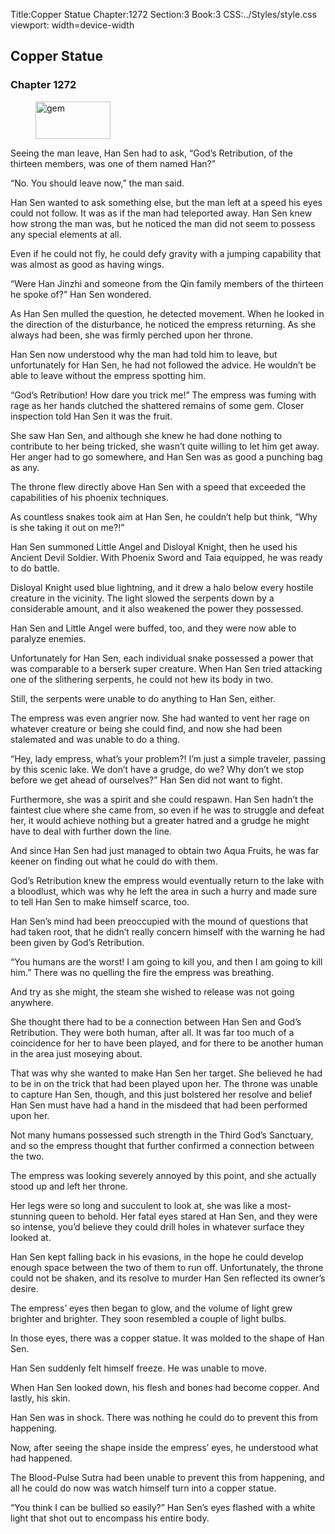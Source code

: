 Title:Copper Statue 
Chapter:1272 
Section:3 
Book:3 
CSS:../Styles/style.css 
viewport: width=device-width
  
## Copper Statue
### Chapter 1272
  
<figure>
	<img src="../Images/gem.gif" alt="gem" id="gem" width="120" height="60" />
</figure>
  

  
Seeing the man leave, Han Sen had to ask, “God’s Retribution, of the thirteen members, was one of them named Han?”

“No. You should leave now,” the man said.

Han Sen wanted to ask something else, but the man left at a speed his eyes could not follow. It was as if the man had teleported away. Han Sen knew how strong the man was, but he noticed the man did not seem to possess any special elements at all.

Even if he could not fly, he could defy gravity with a jumping capability that was almost as good as having wings.

“Were Han Jinzhi and someone from the Qin family members of the thirteen he spoke of?” Han Sen wondered.

As Han Sen mulled the question, he detected movement. When he looked in the direction of the disturbance, he noticed the empress returning. As she always had been, she was firmly perched upon her throne.

Han Sen now understood why the man had told him to leave, but unfortunately for Han Sen, he had not followed the advice. He wouldn’t be able to leave without the empress spotting him.

“God’s Retribution! How dare you trick me!” The empress was fuming with rage as her hands clutched the shattered remains of some gem. Closer inspection told Han Sen it was the fruit.

She saw Han Sen, and although she knew he had done nothing to contribute to her being tricked, she wasn’t quite willing to let him get away. Her anger had to go somewhere, and Han Sen was as good a punching bag as any.

The throne flew directly above Han Sen with a speed that exceeded the capabilities of his phoenix techniques.

As countless snakes took aim at Han Sen, he couldn’t help but think, “Why is she taking it out on me?!”

Han Sen summoned Little Angel and Disloyal Knight, then he used his Ancient Devil Soldier. With Phoenix Sword and Taia equipped, he was ready to do battle.

Disloyal Knight used blue lightning, and it drew a halo below every hostile creature in the vicinity. The light slowed the serpents down by a considerable amount, and it also weakened the power they possessed.

Han Sen and Little Angel were buffed, too, and they were now able to paralyze enemies.

Unfortunately for Han Sen, each individual snake possessed a power that was comparable to a berserk super creature. When Han Sen tried attacking one of the slithering serpents, he could not hew its body in two.

Still, the serpents were unable to do anything to Han Sen, either.

The empress was even angrier now. She had wanted to vent her rage on whatever creature or being she could find, and now she had been stalemated and was unable to do a thing.

“Hey, lady empress, what’s your problem?! I’m just a simple traveler, passing by this scenic lake. We don’t have a grudge, do we? Why don’t we stop before we get ahead of ourselves?” Han Sen did not want to fight.

Furthermore, she was a spirit and she could respawn. Han Sen hadn’t the faintest clue where she came from, so even if he was to struggle and defeat her, it would achieve nothing but a greater hatred and a grudge he might have to deal with further down the line.

And since Han Sen had just managed to obtain two Aqua Fruits, he was far keener on finding out what he could do with them.

God’s Retribution knew the empress would eventually return to the lake with a bloodlust, which was why he left the area in such a hurry and made sure to tell Han Sen to make himself scarce, too.

Han Sen’s mind had been preoccupied with the mound of questions that had taken root, that he didn’t really concern himself with the warning he had been given by God’s Retribution.

“You humans are the worst! I am going to kill you, and then I am going to kill him.” There was no quelling the fire the empress was breathing.

And try as she might, the steam she wished to release was not going anywhere.

She thought there had to be a connection between Han Sen and God’s Retribution. They were both human, after all. It was far too much of a coincidence for her to have been played, and for there to be another human in the area just moseying about.

That was why she wanted to make Han Sen her target. She believed he had to be in on the trick that had been played upon her. The throne was unable to capture Han Sen, though, and this just bolstered her resolve and belief Han Sen must have had a hand in the misdeed that had been performed upon her.

Not many humans possessed such strength in the Third God’s Sanctuary, and so the empress thought that further confirmed a connection between the two.

The empress was looking severely annoyed by this point, and she actually stood up and left her throne.

Her legs were so long and succulent to look at, she was like a most-stunning queen to behold. Her fatal eyes stared at Han Sen, and they were so intense, you’d believe they could drill holes in whatever surface they looked at.

Han Sen kept falling back in his evasions, in the hope he could develop enough space between the two of them to run off. Unfortunately, the throne could not be shaken, and its resolve to murder Han Sen reflected its owner’s desire.

The empress’ eyes then began to glow, and the volume of light grew brighter and brighter. They soon resembled a couple of light bulbs.

In those eyes, there was a copper statue. It was molded to the shape of Han Sen.

Han Sen suddenly felt himself freeze. He was unable to move.

When Han Sen looked down, his flesh and bones had become copper. And lastly, his skin.

Han Sen was in shock. There was nothing he could do to prevent this from happening.

Now, after seeing the shape inside the empress’ eyes, he understood what had happened.

The Blood-Pulse Sutra had been unable to prevent this from happening, and all he could do now was watch himself turn into a copper statue.

“You think I can be bullied so easily?” Han Sen’s eyes flashed with a white light that shot out to encompass his entire body.